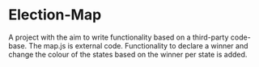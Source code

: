 # Election-Map

A project with the aim to write functionality based on a third-party code-base. The map.js is external code. Functionality to declare a winner and change the colour of the states based on the winner per state is added.
